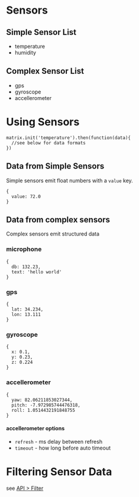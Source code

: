 # Sensors

## Simple Sensor List
- temperature
- humidity

## Complex Sensor List
- gps
- gyroscope
- accellerometer

# Using Sensors
```
matrix.init('temperature').then(function(data){
  //see below for data formats
})
```

## Data from Simple Sensors
Simple sensors emit float numbers with a `value` key.
```
{
  value: 72.0
}
```
## Data from complex sensors
Complex sensors emit structured data

### microphone
```
{
  db: 132.23,
  text: 'hello world'
}
```

### gps
```
{
  lat: 34.234,
  lon: 13.111
}
```
### gyroscope
```
{
  x: 0.1,
  y: 0.23,
  z: 0.224
}

```
### accellerometer
```
{
  yaw: 82.06211853027344,
  pitch: -7.972985744476318,
  roll: 1.0514432191848755
}
```

#### accellerometer options

- `refresh` - ms delay between refresh
- `timeout` - how long before auto timeout

# Filtering Sensor Data
see [API > Filter](filter.md)
